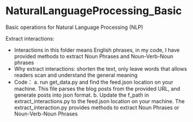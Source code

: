 # NaturalLanguageProcessing_Basic
Basic operations for Natural Language Processing (NLP)

Extract interactions:
* Interactions in this folder means English phrases, in my code, I have provided methods to extract Noun Phrases and Noun-Verb-Noun phrases
* Why extract interactions: shorten the text, only leave words that allows readers scan and understand the general meaning
* Code：
  a. run get_data.py and find the feed.json location on your machine. This file parses the blog posts from the provided URL, and generate posts into json format.
  b. Update the f_path in extract_interactions.py to the feed.json location on your machine. The extract_interaction.py provides methods to extract Noun Phrases or Noun-Verb-Noun Phrases
